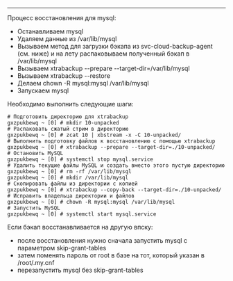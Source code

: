 

---

Процесс восстановления для mysql:

- Останавливаем mysql
- Удаляем данные из /var/lib/mysql
- Вызываем метод для загрузки бэкапа из svc-cloud-backup-agent (см. ниже) и на лету распаковываем полученный бэкап в /var/lib/mysql
- Вызываем xtrabackup --prepare --target-dir=/var/lib/mysql
- Вызываем xtrabackup --restore
- Делаем chown -R mysql:mysql /var/lib/mysql
- Запускаем mysql

Необходимо выполнить следующие шаги:
```
# Подготовить директорию для xtrabackup
gxzpukbewq ~ [0] # mkdir 10-unpacked
# Распаковать сжатый стрим в директорию
gxzpukbewq ~ [0] # zcat 10 | xbstream -x -C 10-unpacked/
# Выполнить подготовку файлов к восстановлению с помощью xtrabackup
gxzpukbewq ~ [0] # xtrabackup --prepare --target-dir=./10-unpacked/
# Остановить MySQL
gxzpukbewq ~ [0] # systemctl stop mysql.service
# Удалить текущие файлы MySQL и создать вместо этого пустую директорию
gxzpukbewq ~ [0] # rm -rf /var/lib/mysql
gxzpukbewq ~ [0] # mkdir /var/lib/mysql
# Скопировать файлы из директории с копией
gxzpukbewq ~ [0] # xtrabackup --copy-back --target-dir=./10-unpacked/
# Исправить владельца директории и файлов
gxzpukbewq ~ [0] # chown -R mysql:mysql /var/lib/mysql
# Запустить MySQL
gxzpukbewq ~ [0] # systemctl start mysql.service
```

Если бэкап восстанавливается на другую впску:
* после восстановления нужно сначала запустить mysql c параметром skip-grant-tables
* затем поменять пароль от root в базе на тот, который указан в /root/.my.cnf
* перезапустить mysql без skip-grant-tables